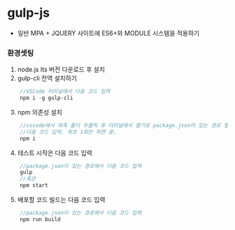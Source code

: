 # gulp-js
* 일반 MPA + JQUERY 사이트에 ES6+와 MODULE 시스템을 적용하기

### 환경셋팅

1. node.js lts 버전 다운로드 후 설치
2. gulp-cli 전역 설치하기
```js
    //VSCode 터미널에서 다음 코드 입력
    npm i -g gulp-cli 
```
3. npm 의존성 설치
```js
    //vscode에서 좌측 폴더 우클릭 후 터미널에서 열기로 package.json이 있는 경로 열기
    //다음 코드 입력. 최초 1회만 하면 끝.
    npm i
```
4. 테스트 시작은 다음 코드 입력
```js
    //package.json이 있는 경로에서 다음 코드 입력
    gulp
    //혹은
    npm start
```
5. 배포할 코드 빌드는 다음 코드 입력
```js
    //package.json이 있는 경로에서 다음 코드 입력
    npm run build
```